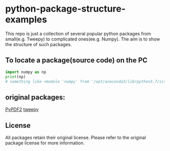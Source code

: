 # python-package-structure-examples

This repo is just a collection of several popular python packages from small(e.g. Tweepy) to complicated ones(ee.g. Numpy). The aim is to show the structure of such packages.

## To locate a package(source code) on the PC
```python
import numpy as np
print(np) 
# something like <module 'numpy' from '/opt/anaconda3/lib/python3.7/site-packages/numpy/__init__.py'>
```

## original packages:
[PyPDF2](https://github.com/mstamy2/PyPDF2)
[tweepy](https://github.com/tweepy/tweepy)

## License
All packages retain their original license. Please refer to the original package license for more information.
